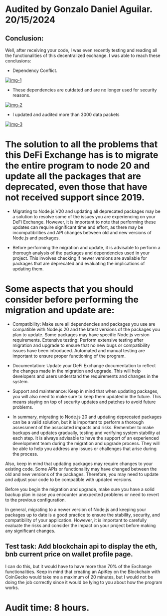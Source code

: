 # Audited by Gonzalo Daniel Aguilar. 20/15/2024

## Conclusion:

Well, after receiving your code, I was even recently testing and reading all the functionalities of this decentralized exchange.
I was able to reach these conclusions:
* Dependency Conflict.

<a href="https://ibb.co/BygvLpB"><img src="https://i.ibb.co/BygvLpB/img-1.jpg" alt="img-1" border="0"></a>

* These dependencies are outdated and are no longer used for security reasons.

<a href="https://ibb.co/Vjx3RcC"><img src="https://i.ibb.co/Vjx3RcC/img-2.jpg" alt="img-2" border="0"></a>

* I updated and audited more than 3000 data packets

<a href="https://ibb.co/XFZ4GXx"><img src="https://i.ibb.co/XFZ4GXx/img-3.jpg" alt="img-3" border="0"></a>

# The solution to all the problems that this DeFi Exchange has is to migrate the entire program to node 20 and update all the packages that are deprecated, even those that have not received support since 2019.

* Migrating to Node.js V20 and updating all deprecated packages may be a solution to resolve some of the issues you are experiencing on your DeFi Exchange. However, it is important to note that performing these updates can require significant time and effort, as there may be incompatibilities and API changes between old and new versions of Node.js and packages.

* Before performing the migration and update, it is advisable to perform a thorough analysis of the packages and dependencies used in your project. This involves checking if newer versions are available for packages that are deprecated and evaluating the implications of updating them.

# Some aspects that you should consider before performing the migration and update are:

* Compatibility: Make sure all dependencies and packages you use are compatible with Node.js 20 and the latest versions of the packages you plan to update. Some packages may have specific Node.js version requirements.
Extensive testing: Perform extensive testing after migration and upgrade to ensure that no new bugs or compatibility issues have been introduced. Automated and manual testing are important to ensure proper functioning of the program.

* Documentation: Update your DeFi Exchange documentation to reflect the changes made in the migration and upgrade. This will help developers and users understand the requirements and changes in the system.

* Support and maintenance: Keep in mind that when updating packages, you will also need to make sure to keep them updated in the future. This means staying on top of security updates and patches to avoid future problems.

* In summary, migrating to Node.js 20 and updating deprecated packages can be a valid solution, but it is important to perform a thorough assessment of the associated impacts and risks. Remember to make backups and updates gradually, testing and verifying system stability at each step. It is always advisable to have the support of an experienced development team during the migration and upgrade process. They will be able to help you address any issues or challenges that arise during the process.

Also, keep in mind that updating packages may require changes to your existing code. Some APIs or functionality may have changed between the old and new versions of the packages. Therefore, you may need to update and adjust your code to be compatible with updated versions.

Before you begin the migration and upgrade, make sure you have a solid backup plan in case you encounter unexpected problems or need to revert to the previous configuration.

In general, migrating to a newer version of Node.js and keeping your packages up to date is a good practice to ensure the stability, security, and compatibility of your application. However, it is important to carefully evaluate the risks and consider the impact on your project before making any significant changes.

## Test task: Add blockchain api to display the eth, bnb current price on wallet profile page.

I can do this, but it would have to have more than 70% of the Exchange functionalities. Keep in mind that creating an ApiKey on the Blockchain with CoinGecko would take me a maximum of 20 minutes, but I would not be doing the job correctly since it would be lying to you about how the program works.

# Audit time: 8 hours.
